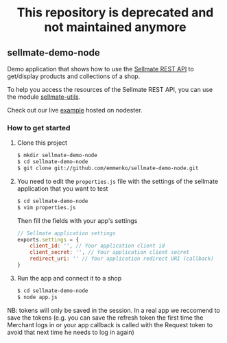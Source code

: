 <h1 align="center">This repository is deprecated and not maintained anymore</h1>

## sellmate-demo-node

Demo application that shows how to use the [Sellmate REST API](http://www.sellmate.com) to get/display products and collections of a shop.

To help you access the resources of the Sellmate REST API, you can use the module [sellmate-utils](https://github.com/emmenko/sellmate-utils).

Check out our live [example](http://sellmate-demo.nodester.com/) hosted on nodester.


### How to get started

1. Clone this project
	```bash
	$ mkdir sellmate-demo-node
	$ cd sellmate-demo-node
	$ git clone git://github.com/emmenko/sellmate-demo-node.git
	```

2. You need to edit the `properties.js` file with the settings of the sellmate application that you want to test

	```bash
	$ cd sellmate-demo-node
	$ vim properties.js
	```

	Then fill the fields with your app's settings

	```javascript
	// Sellmate application settings
	exports.settings = {
	    client_id: '', // Your application client id
	    client_secret: '', // Your application client secret
	    redirect_uri: '' // Your application redirect URI (callback)
	}
	```
3. Run the app and connect it to a shop

	```bash
	$ cd sellmate-demo-node
	$ node app.js
	```

NB: tokens will only be saved in the session. In a real app we reccomend to save the tokens (e.g. you can save the refresh token the first time the Merchant logs in or your app callback is called with the Request token to avoid that next time he needs to log in again)

